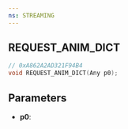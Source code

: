 ```yaml
---
ns: STREAMING
---
```

## REQUEST_ANIM_DICT

```c
// 0xA862A2AD321F94B4
void REQUEST_ANIM_DICT(Any p0);
```

## Parameters
* **p0**:

